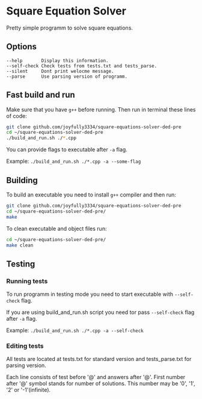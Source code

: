 # Square Equation Solver

Pretty simple programm to solve square equations.

## Options

```
--help       Display this information.
--self-check Check tests from tests.txt and tests_parse.
--silent     Dont print welocme message.
--parse      Use parsing version of programm.
```

## Fast build and run

Make sure that you have `g++` before running.
Then run in terminal these lines of code:

```bash
git clone github.com/joyfully3334/square-equations-solver-ded-pre
cd ~/square-equations-solver-ded-pre
./build_and_run.sh ./*.cpp
```

You can provide flags to executable after `-a` flag.

Example: `./build_and_run.sh ./*.cpp -a --some-flag`

## Building

To build an executable you need to install `g++` compiler and then run:

```bash
git clone github.com/joyfully3334/square-equations-solver-ded-pre
cd ~/square-equations-solver-ded-pre/
make
```

To clean executable and object files run:

```bash
cd ~/square-equations-solver-ded-pre/
make clean
```

## Testing

### Running tests

To run programm in testing mode you need to
start executable with `--self-check` flag.

If you are using build_and_run.sh script you need
tor pass `--self-check` flag after `-a` flag.

Example: `./build_and_run.sh ./*.cpp -a --self-check`

### Editing tests

All tests are located at tests.txt for standard version
and tests_parse.txt for parsing version.

Each line consists of test before '@' and answers after '@'.
First number after '@' symbol stands for number of solutions.
This number may be '0', '1', '2' or '-1'(infinite).

